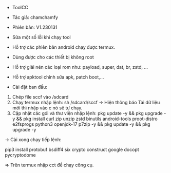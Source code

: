 * ToolCC

* Tác giả: chamchamfy
* Phiên bản: V1.230131
* Sửa một số lỗi khi chạy tool
* Hỗ trợ các phiên bản android chạy được termux.
* Dùng được cho các thiết bị không root
* Hỗ trợ giải nén các loại rom như: payload, super, dat, br, zstd, ...
* Hỗ trợ apktool chỉnh sửa apk, patch boot,...

* Cài đặt ban đầu: 
1. Chép file sccf vào /sdcard 
2. Chạy termux nhập lệnh: 
 sh /sdcard/sccf
-> Hiện thông báo Tải dữ liệu mới thì nhập vào c nó sẽ tự chạy. 
3. Cập nhật các gói và thư viện nhập lệnh: 
 pkg update -y && pkg upgrade -y && pkg install curl zip unzip zstd binutils android-tools proot-distro e2fsprogs python3 openjdk-17 p7zip -y && pkg update -y && pkg upgrade -y 

-> Cài xong chạy tiếp lệnh: 

 pip3 install protobuf bsdiff4 six crypto construct google docopt pycryptodome

=> Trên termux nhập cct để chạy công cụ.